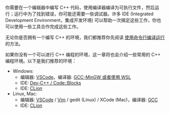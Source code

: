 
你需要在一个编辑器中编写 C++ 代码，使用编译器编译为可执行文件，然后运行；运行中为了找到错误，你可能还需要一些调试器。许多 IDE (Integrated Development Environment，集成开发环境) 可以帮助一次搞定这些工作，你也可以使用一些工具合作完成这些工作。

无论你是否拥有一个编写 C++ 的环境，我们都推荐你先阅读 [使用命令行编译运行](commandline.md) 的方法。

如果你没有一个可以进行 C++ 编程的环境，这一章将也会介绍一些常用的 C++ 编程环境。以下是我们推荐的环境：

* Windows:
    * 编辑器: [VSCode](./editor/vscode.md)，编译器: [GCC-MinGW 或者使用 WSL](./compiler/windows.md)
    * IDE: [Dev-C++ / Code::Blocks](./editor/devcpp.md)
    * IDE: [CLion](./editor/clion.md)
* Linux, Mac:
    * 编辑器: [VSCode](./editor/vscode.md) / [Vim](./editor/vim.md) / gedit (Linux) / XCode (Mac)，编译器: [GCC](./compiler/linux.md)
    * IDE: [CLion](./editor/clion.md)